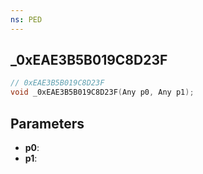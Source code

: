```yaml
---
ns: PED
---
```

## _0xEAE3B5B019C8D23F

```c
// 0xEAE3B5B019C8D23F
void _0xEAE3B5B019C8D23F(Any p0, Any p1);
```

## Parameters
* **p0**:
* **p1**:
